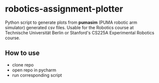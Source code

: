 ﻿# robotics-assignment-plotter
Python script to generate plots from **pumasim** (PUMA robotic arm simulator) generated csv files. Usable for the Robotics course at Technische Universität Berlin or Stanford's CS225A Experimental Robotics course.

## How to use

- clone repo
- open repo in pycharm
- run corresponding script
